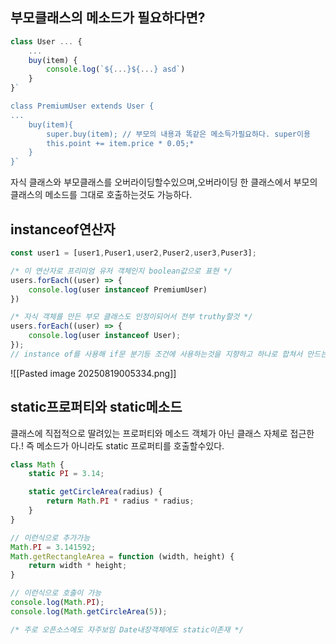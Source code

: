 ## 부모클래스의 메소드가 필요하다면?
```js
class User ... {
	...
	buy(item) {
		console.log(`${...}${...} asd`)
	}
}`

class PremiumUser extends User {
...
	buy(item){
		super.buy(item); // 부모의 내용과 똑같은 메소득가필요하다. super이용
		this.point += item.price * 0.05;*
	}
}`
```
자식 클래스와 부모클래스를 오버라이딩할수있으며,오버라이딩 한 클래스에서 부모의 클래스의 메소드를 그대로 호출하는것도 가능하다.

## instanceof연산자
```js
const user1 = [user1,Puser1,user2,Puser2,user3,Puser3];

/* 이 연산자로 프리미엄 유저 객체인지 boolean값으로 표현 */
users.forEach((user) => {
	console.log(user instanceof PremiumUser) 
})

/* 자식 객체를 만든 부모 클래스도 인정이되어서 전부 truthy할것 */
users.forEach((user) => {
	console.log(user instanceof User); 
});
// instance of를 사용해 if문 분기등 조건에 사용하는것을 지향하고 하나로 합쳐서 만드는것을 추천한다.
```
![[Pasted image 20250819005334.png]]

## static프로퍼티와 static메소드
클래스에 직접적으로 딸려있는 프로퍼티와 메소드 
객체가 아닌 클래스 자체로 접근한다.!
즉 메소드가 아니라도 static 프로퍼티를 호출할수있다.
```js
class Math {
	static PI = 3.14;

	static getCircleArea(radius) {
		return Math.PI * radius * radius;
	}
}

// 이런식으로 추가가능
Math.PI = 3.141592;
Math.getRectangleArea = function (width, height) {
	return width * height;
}

// 이런식으로 호출이 가능
console.log(Math.PI);
console.log(Math.getCircleArea(5));

/* 주로 오픈소스에도 자주보임 Date내장객체에도 static이존재 */
```